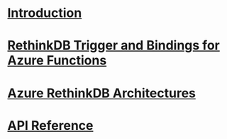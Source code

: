 ﻿# [Introduction](index.md)

# [RethinkDB Trigger and Bindings for Azure Functions](articles/azure-functions-extension-rethinkdb.md)

# [Azure RethinkDB Architectures](articles/azure-rethinkdb-architectures.md)

# [API Reference](api/Microsoft.Azure.WebJobs.html)